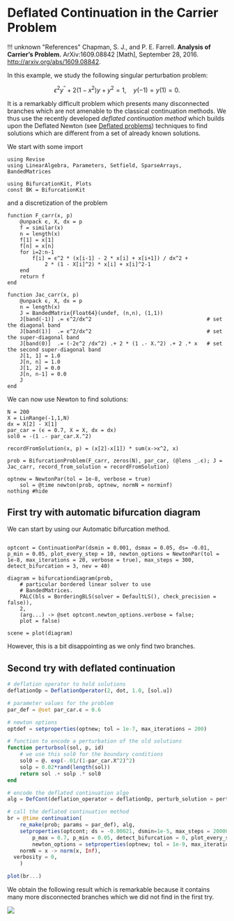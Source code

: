 # Deflated Continuation in the Carrier Problem

!!! unknown "References"
    Chapman, S. J., and P. E. Farrell. **Analysis of Carrier’s Problem.** ArXiv:1609.08842 [Math], September 28, 2016. http://arxiv.org/abs/1609.08842.

In this example, we study the following singular perturbation problem:

$$\epsilon^{2} y^{\prime \prime}+2\left(1-x^{2}\right) y+y^{2}=1, \quad y(-1)=y(1)=0\tag{E}.$$

It is a remarkably difficult problem which presents many disconnected branches which are not amenable to the classical continuation methods. We thus use the recently developed *deflated continuation method* which builds upon the Deflated Newton (see [Deflated problems](@ref)) techniques to find solutions which are different from a set of already known solutions.

We start with some import

```@example TUTCARRIER
using Revise
using LinearAlgebra, Parameters, Setfield, SparseArrays, BandedMatrices

using BifurcationKit, Plots
const BK = BifurcationKit
```

and a discretization of the problem

```@example TUTCARRIER
function F_carr(x, p)
	@unpack ϵ, X, dx = p
	f = similar(x)
	n = length(x)
	f[1] = x[1]
	f[n] = x[n]
	for i=2:n-1
		f[i] = ϵ^2 * (x[i-1] - 2 * x[i] + x[i+1]) / dx^2 +
			2 * (1 - X[i]^2) * x[i] + x[i]^2-1
	end
	return f
end

function Jac_carr(x, p)
	@unpack ϵ, X, dx = p
	n = length(x)
	J = BandedMatrix{Float64}(undef, (n,n), (1,1))
	J[band(-1)] .= ϵ^2/dx^2    									# set the diagonal band
	J[band(1)]  .= ϵ^2/dx^2										# set the super-diagonal band
	J[band(0)]  .= (-2ϵ^2 /dx^2) .+ 2 * (1 .- X.^2) .+ 2 .* x   # set the second super-diagonal band
	J[1, 1] = 1.0
	J[n, n] = 1.0
	J[1, 2] = 0.0
	J[n, n-1] = 0.0
	J
end
```

We can now use Newton to find solutions:

```@example TUTCARRIER
N = 200
X = LinRange(-1,1,N)
dx = X[2] - X[1]
par_car = (ϵ = 0.7, X = X, dx = dx)
sol0 = -(1 .- par_car.X.^2)

recordFromSolution(x, p) = (x[2]-x[1]) * sum(x->x^2, x)

prob = BifurcationProblem(F_carr, zeros(N), par_car, (@lens _.ϵ); J = Jac_carr, record_from_solution = recordFromSolution)

optnew = NewtonPar(tol = 1e-8, verbose = true)
	sol = @time newton(prob, optnew, normN = norminf)
nothing #hide
```

## First try with automatic bifurcation diagram

We can start by using our Automatic bifurcation method.

```@example TUTCARRIER

optcont = ContinuationPar(dsmin = 0.001, dsmax = 0.05, ds= -0.01, p_min = 0.05, plot_every_step = 10, newton_options = NewtonPar(tol = 1e-8, max_iterations = 20, verbose = true), max_steps = 300, detect_bifurcation = 3, nev = 40)

diagram = bifurcationdiagram(prob,
    # particular bordered linear solver to use
	# BandedMatrices.
    PALC(bls = BorderingBLS(solver = DefaultLS(), check_precision = false)),
    2,
	(arg...) -> @set optcont.newton_options.verbose = false;
	plot = false)

scene = plot(diagram)
```

However, this is a bit disappointing as we only find two branches.

## Second try with deflated continuation

```julia
# deflation operator to hold solutions
deflationOp = DeflationOperator(2, dot, 1.0, [sol.u])

# parameter values for the problem
par_def = @set par_car.ϵ = 0.6

# newton options
optdef = setproperties(optnew; tol = 1e-7, max_iterations = 200)

# function to encode a perturbation of the old solutions
function perturbsol(sol, p, id)
	# we use this sol0 for the boundary conditions
	sol0 = @. exp(-.01/(1-par_car.X^2)^2)
	solp = 0.02*rand(length(sol))
	return sol .+ solp .* sol0
end

# encode the deflated continuation algo
alg = DefCont(deflation_operator = deflationOp, perturb_solution = perturbsol, max_branches = 40)

# call the deflated continuation method
br = @time continuation(
	re_make(prob; params = par_def), alg,
	setproperties(optcont; ds = -0.00021, dsmin=1e-5, max_steps = 20000,
		p_max = 0.7, p_min = 0.05, detect_bifurcation = 0, plot_every_step = 40,
		newton_options = setproperties(optnew; tol = 1e-9, max_iterations = 100, verbose = false));
	normN = x -> norm(x, Inf),
  verbosity = 0,
	)

plot(br...)
```

We obtain the following result which is remarkable because it contains many more disconnected branches which we did not find in the first try.

![](carrier.png)
